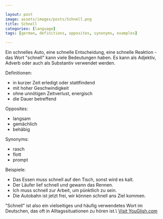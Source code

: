 ```yaml
---

layout: post
image: assets/images/posts/Schnell.png
title: Schnell
categories: [language]
tags: [german, definitions, opposites, synonyms, examples]

---
```


Ein schnelles Auto, eine schnelle Entscheidung, eine schnelle Reaktion - das Wort "schnell" kann viele Bedeutungen haben. Es kann als Adjektiv, Adverb oder auch als Substantiv verwendet werden.

Definitionen:
- in kurzer Zeit erledigt oder stattfindend
- mit hoher Geschwindigkeit
- ohne unnötigen Zeitverlust, energisch
- die Dauer betreffend

Opposites:
- langsam
- gemächlich
- behäbig

Synonyms:
- rasch
- flott
- prompt

Beispiele:
- Das Essen muss schnell auf den Tisch, sonst wird es kalt.
- Der Läufer lief schnell und gewann das Rennen.
- Ich muss schnell zur Arbeit, um pünktlich zu sein.
- Die Autobahn ist jetzt frei, wir können schnell ans Ziel kommen.

"Schnell" ist also ein vielseitiges und häufig verwendetes Wort im Deutschen, das oft in Alltagssituationen zu hören ist.\ <a id="yg-widget-0" class="youglish-widget" data-query="Schnell" data-lang="german" data-components="8412" data-auto-start="0" data-bkg-color="theme_light" data-title="How%20to%20pronounce%20Schnell%20in%20German"  rel="nofollow" href="https://youglish.com">Visit YouGlish.com</a><script async src="https://youglish.com/public/emb/widget.js" charset="utf-8"></script>
